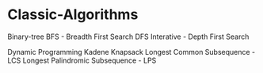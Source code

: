# Classic-Algorithms

Binary-tree
  BFS             - Breadth First Search
  DFS Interative  - Depth First Search

Dynamic Programming
  Kadene
  Knapsack
  Longest Common Subsequence      - LCS
  Longest Palindromic Subsequence - LPS
